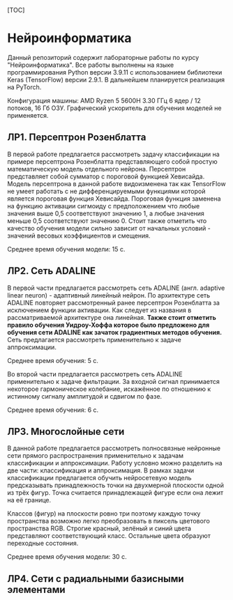 [TOC]

# Нейроинформатика

Данный репозиторий содержит лабораторные работы по курсу "Нейроинформатика". Все работы выполнены на языке программирования Python версии 3.9.11 с использованием библиотеки Keras (TensorFlow) версии 2.9.1. В дальнейшем планируется реализация на PyTorch.

Конфигурация машины: AMD Ryzen 5 5600H 3.30 ГГц 6 ядер / 12 потоков, 16 Гб ОЗУ. Графический ускоритель для обучения моделей не применяется.

## ЛР1. Персептрон Розенблатта

В первой работе предлагается рассмотреть задачу классификации на примере персептрона Розенблатта представляющего собой простую математическую модель отдельного нейрона. Персептрон представляет собой сумматор с пороговой функцией Хевисайда. Модель персептрона в данной работе видоизменена так как TensorFlow не умеет работать с не дифференцируемыми функциями которой является пороговая функция Хевисайда. Пороговая функция заменена на функцию активации сигмоиду с предположением что любые значения выше 0,5 соответствуют значению 1, а любые значения меньше 0,5 соответствуют значению 0. Стоит также отметить что качество обучения модели сильно зависит от начальных условий - значений весовых коэффициентов и смещения.

Среднее время обучения модели: 15 с.

## ЛР2. Сеть ADALINE

В первой части предлагается рассмотреть сеть ADALINE (англ. adaptive linear neuron) - адаптивный линейный нейрон. По архитектуре сеть ADALINE повторяет рассмотренный ранее персептрон Розенблатта за исключением функции активации. Как следует из названия в рассматриваемой архитектуре она линейная. **Также стоит отметить правило обучения Уидроу-Хоффа которое было предложено для обучения сети ADALINE как зачаток градиентных методов обучения.** Сеть предлагается рассмотреть применительно к задаче аппроксимации.

Среднее время обучения: 5 с.

Во второй части предлагается рассмотреть сеть ADALINE применительно к задаче фильтрации. За входной сигнал принимается некоторое гармоническое колебание, искажённое по отношению к истинному сигналу амплитудой и сдвигом по фазе.

Среднее время обучения: 6 с.

## ЛР3. Многослойные сети

В данной работе предлагается рассмотреть полносвязные нейронные сети прямого распространения применительно к задачам классификации и аппроксимации. Работу условно можно разделить на две части: классификация и аппроксимация. В рамках задачи классификации предлагается обучить нейросетевую модель предсказывать принадлежность точки на двухмерной плоскости одной из трёх фигур. Точка считается принадлежащей фигуре если она лежит на её границе.

Классов (фигур) на плоскости ровно три поэтому каждую точку пространства возможно легко преобразовать в пиксель цветового пространства RGB. Строгие красный, зелёный и синий цвета представляют соответствующий класс. Остальные цвета образуют переходные состояния.

Среднее время обучения модели: 30 с.

## ЛР4. Сети с радиальными базисными элементами
